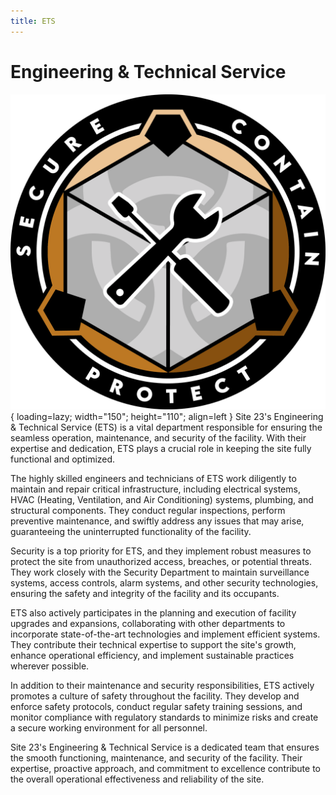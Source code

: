 ```yaml
---
title: ETS
---
```


# Engineering & Technical Service

![ETS Logo](images/logo.png){ loading=lazy; width="150"; height="110"; align=left } Site 23's Engineering & Technical Service (ETS) is a vital department responsible for ensuring the seamless operation, maintenance, and security of the facility. With their expertise and dedication, ETS plays a crucial role in keeping the site fully functional and optimized.

The highly skilled engineers and technicians of ETS work diligently to maintain and repair critical infrastructure, including electrical systems, HVAC (Heating, Ventilation, and Air Conditioning) systems, plumbing, and structural components. They conduct regular inspections, perform preventive maintenance, and swiftly address any issues that may arise, guaranteeing the uninterrupted functionality of the facility.

Security is a top priority for ETS, and they implement robust measures to protect the site from unauthorized access, breaches, or potential threats. They work closely with the Security Department to maintain surveillance systems, access controls, alarm systems, and other security technologies, ensuring the safety and integrity of the facility and its occupants.

ETS also actively participates in the planning and execution of facility upgrades and expansions, collaborating with other departments to incorporate state-of-the-art technologies and implement efficient systems. They contribute their technical expertise to support the site's growth, enhance operational efficiency, and implement sustainable practices wherever possible.

In addition to their maintenance and security responsibilities, ETS actively promotes a culture of safety throughout the facility. They develop and enforce safety protocols, conduct regular safety training sessions, and monitor compliance with regulatory standards to minimize risks and create a secure working environment for all personnel.

Site 23's Engineering & Technical Service is a dedicated team that ensures the smooth functioning, maintenance, and security of the facility. Their expertise, proactive approach, and commitment to excellence contribute to the overall operational effectiveness and reliability of the site.